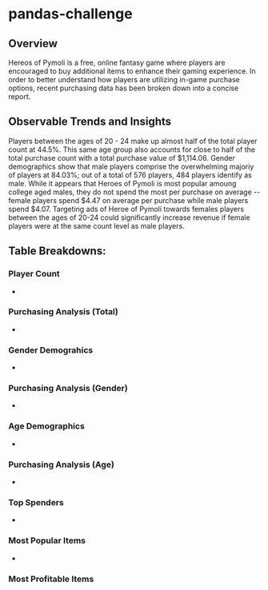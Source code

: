 # pandas-challenge

## Overview
Hereos of Pymoli is a free, online fantasy game where players are encouraged to buy additional items to enhance their gaming experience. In order to better understand how players are utilizing in-game purchase options, recent purchasing data has been broken down into a concise report.

## Observable Trends and Insights
Players between the ages of 20 - 24 make up almost half of the total player count at 44.5%. This same age group also accounts for close to half of the total purchase count with a total purchase value of $1,114.06. Gender demographics show that male players comprise the overwhelming majoriy of players at 84.03%; out of a total of 576 players, 484 players identify as male. While it appears that Heroes of Pymoli is most popular amoung college aged males, they do not spend the most per purchase on average -- female players spend $4.47 on average per purchase while male players spend $4.07. Targeting ads of Heroe of Pymoli towards females players between the ages of 20-24 could significantly increase revenue if female players were at the same count level as male players. 

## Table Breakdowns:
### Player Count
- 
### Purchasing Analysis (Total)
- 
### Gender Demograhics
- 
### Purchasing Analysis (Gender)
-
### Age Demographics
- 
### Purchasing Analysis (Age)
- 
### Top Spenders
- 
### Most Popular Items 
- 
### Most Profitable Items 
